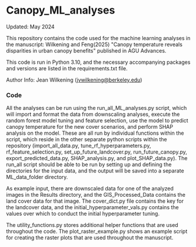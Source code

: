 # Canopy_ML_analyses

Updated: May 2024 

This repository contains the code used for the machine learning analyses in the manuscript: Wilkening and Feng(2025) "Canopy temperature reveals disparities in urban canopy benefits" published in AGU Advances.

This code is run in Python 3.10, and the necessary accompanying packages and versions are listed in the requirements.txt file.

Author Info: Jean Wilkening (jvwilkening@berkeley.edu)

### Code

All the analyses can be run using the run_all_ML_analyses.py script, which will import and format the data from downscaling analyses, execute the random forest model tuning and feature selection, use the model to predict canopy temperature for the new cover scenarios, and perform SHAP analysis on the model. These are all run by individual functions within the script, which reside in the other separate python scripts within the repository (import_all_data.py, tune_rf_hyperparameters.py, rf_feature_selection.py, set_up_future_landcover.py, run_future_canopy.py, export_predicted_data.py, SHAP_analysis.py, and plot_SHAP_data.py). The run_all script should be able to be run by setting up and defining the directories for the input data, and the output will be saved into a separate ML_data_folder directory.

As example input, there are downscaled data for one of the analyzed images in the Results directory, and the GIS_Processed_Data contains the land cover data for that image. The cover_dict.py file contains the key for the landcover data, and the initial_hyperparameter_vals.py contains the values over which to conduct the initial hyperparameter tuning. 

The utility_functions.py stores additional helper functions that are used throughout the code. The plot_raster_example.py shows an example script for creating the raster plots that are used throughout the manuscript.
